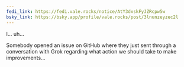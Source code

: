 ```yaml
---
fedi_link: https://fedi.vale.rocks/notice/AtY3dxskFyJZRcpw5w
bsky_link: https://bsky.app/profile/vale.rocks/post/3lnunzeyzec2l
---
```


I... uh...

Somebody opened an issue on GitHub where they just sent through a conversation with Grok regarding what action we should take to make improvements...
